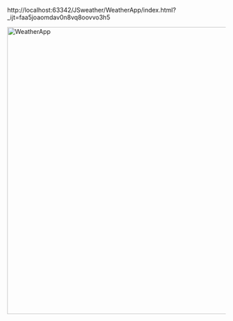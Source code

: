 
http://localhost:63342/JSweather/WeatherApp/index.html?_ijt=faa5joaomdav0n8vq8oovvo3h5

<img width="664" alt="WeatherApp" src="https://github.com/danyal-imtiaz99/WeatherApp/assets/59153165/bbfee774-566a-4b55-9246-9d1fcfe3e895">
